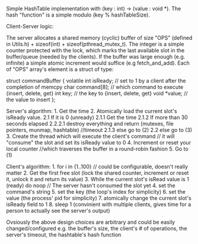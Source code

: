 Simple HashTable implementation with (key : int) -> (value : void *).
The hash "function" is a simple modulo (key % hashTableSize).

Client-Server logic:

The server allocates a shared memory (cyclic) buffer of size "OPS" (defined in Utils.h) + sizeof(int) + sizeof(pthread_mutex_t).
The integer is a simple counter protected with the lock, which marks the last available slot in the buffer/queue (needed by the clients).
If the buffer was large enough (e.g. infinite) a simple atomic increment would suffice (e.g fetch_and_add).
Each of "OPS" array's element is a struct of type:

struct commandBuffer {
	volatile int isReady; // set to 1 by a client after the completion of memcpy 
	char command[8];      // which command to execute {insert, delete, get}
	int key;              // the key to {insert, delete, get}
	void *value;          // the value to insert
};
 
Server's algorithm:
	1. Get the time
	2. Atomically load the current slot's isReady value.
		2.1 If it is 0 (unready)
			2.1.1 Get the time
			2.1.2 If more than 30 seconds elapsed
				2.2.2.1 destroy everything and return (mutexes, file pointers, munmap, hashtable) //timeout
			2.1.3 else go to (2)
		2.2 else go to (3)
	3. Create the thread which will execute the client's command // it will "consume" the slot and set its isReady value to 0
	4. Increment or reset your local counter //which traverses the buffer in a round-robin fashion
	5. Go to (1)

Client's algorithm:
	1. for i in {1..100} // could be configurable, doesn't really matter
		2. Get the first free slot (lock the shared counter, increment or reset it, unlock it and return its value)
		3. While the current slot's isRead value is 1 (ready) do noop // The server hasn't consumed the slot yet
		4. set the command's string 
		5. set the key (the loop's index for simplicity)
		6. set the value (the process' pid for simplicity)
		7. atomically change the current slot's isReady field to 1
		8. sleep 1 (convinient with multiple clients, gives time for a person to actually see the server's output)

Ovsiously the above design choices are arbitrary and could be easily changed/configured 
e.g. the buffer's size, the client's # of operations, the server's timeout, the hashtable's hash function
